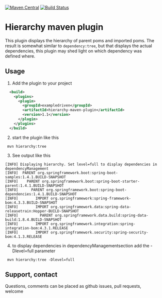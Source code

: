 [![Maven Central](https://maven-badges.herokuapp.com/maven-central/org.exampledriven/hierarchy-maven-plugin/badge.svg)](https://maven-badges.herokuapp.com/org.exampledriven/hierarchy-maven-plugin/rsql-parser)
[![Build Status](https://travis-ci.org/ExampleDriven/hierarchy-maven-plugin.svg?branch=master)](https://travis-ci.org/ExampleDriven/hierarchy-maven-plugin)

# Hierarchy maven plugin

This plugin displays the hierarchy of parent poms and imported poms. The result is somewhat similar to ``` dependency:tree ```, but that displays the actual dependencies, this plugin may shed light on which dependency was defined where.

## Usage

1. Add the plugin to your project
```xml
  <build>
    <plugins>
      <plugin>
        <groupId>exampledriven</groupId>
        <artifactId>hierarchy-maven-plugin</artifactId>
        <version>1.1</version>
      </plugin>
    </plugins>
  </build>
```
  
2. start the plugin like this

```shell
 mvn hierarchy:tree
```

3. See output like this

```shell
[INFO] Displaying hierarchy. Set level=full to display dependencies in dependencyManagement
[INFO]  PARENT org.springframework.boot:spring-boot-samples:1.4.1.BUILD-SNAPSHOT
[INFO]    PARENT org.springframework.boot:spring-boot-starter-parent:1.4.1.BUILD-SNAPSHOT
[INFO]      PARENT org.springframework.boot:spring-boot-dependencies:1.4.1.BUILD-SNAPSHOT
[INFO]        IMPORT org.springframework:spring-framework-bom:4.3.3.BUILD-SNAPSHOT
[INFO]        IMPORT org.springframework.data:spring-data-releasetrain:Hopper-BUILD-SNAPSHOT
[INFO]          PARENT org.springframework.data.build:spring-data-build:1.8.4.BUILD-SNAPSHOT
[INFO]        IMPORT org.springframework.integration:spring-integration-bom:4.3.1.RELEASE
[INFO]        IMPORT org.springframework.security:spring-security-bom:4.1.3.RELEASE

```

4. to display dependencies in dependencyManagementsection add the -Dlevel=full parameter 

```shell
 mvn hierarchy:tree -Dlevel=full
```

## Support, contact
Questions, comments can be placed as github issues, pull requests, welcome
